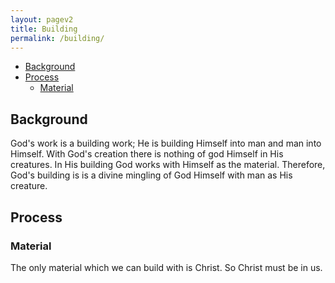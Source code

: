 ```yaml
---
layout: pagev2
title: Building
permalink: /building/
---
```

- [Background](#background)
- [Process](#process)
  - [Material](#material)

## Background

God's work is a building work; He is building Himself into man and man into Himself. With God's creation there is nothing of god Himself in His creatures. In His building God works with Himself as the material. Therefore, God's building is is a divine mingling of God Himself with man as His creature.

## Process

### Material

The only material which we can build with is Christ. So Christ must be in us.  
